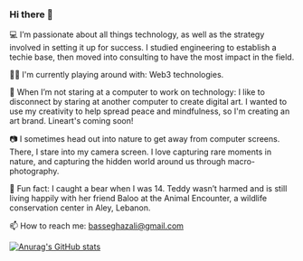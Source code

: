 ### Hi there 👋

💻 I’m passionate about all things technology, as well as the strategy involved in setting it up for success. I studied engineering to establish a techie base, then moved into consulting to have the most impact in the field.

🔗🌱 I'm currently playing around with: Web3 technologies.

🎨 When I’m not staring at a computer to work on technology: I like to disconnect by staring at another computer to create digital art. I wanted to use my creativity to help spread peace and mindfulness, so I'm creating an art brand. Lineart's coming soon!

📷 I sometimes head out into nature to get away from computer screens. There, I stare into my camera screen. I love capturing rare moments in nature, and capturing the hidden world around us through macro-photography.

🐻 Fun fact: I caught a bear when I was 14. Teddy wasn’t harmed and is still living happily with her friend Baloo at the Animal Encounter, a wildlife conservation center in Aley, Lebanon.

📫 How to reach me: basseghazali@gmail.com

[![Anurag's GitHub stats](https://github-readme-stats.vercel.app/api?username=basselghazali)](https://github.com/anuraghazra/github-readme-stats)

<!--
- 🔭 I’m currently working on ...
- 👯 I’m looking to collaborate on ...
- 🤔 I’m looking for help with ...
- 💬 Ask me about ...
-->
